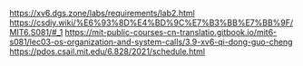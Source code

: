 https://xv6.dgs.zone/labs/requirements/lab2.html
https://csdiy.wiki/%E6%93%8D%E4%BD%9C%E7%B3%BB%E7%BB%9F/MIT6.S081/#_1
https://mit-public-courses-cn-translatio.gitbook.io/mit6-s081/lec03-os-organization-and-system-calls/3.9-xv6-qi-dong-guo-cheng
https://pdos.csail.mit.edu/6.828/2021/schedule.html